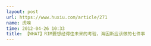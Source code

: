 ```yaml
---
layout: post
url: https://www.huxiu.com/article/271
name: 虎嗅
time: 2012-04-26 10:33
title: 【WHAT】RIM要想经得住未来的考验，海因斯应该做的七件事
---
```

